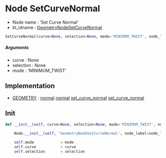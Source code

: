 # Node SetCurveNormal

- Node name : 'Set Curve Normal'
- bl_idname : [GeometryNodeSetCurveNormal](https://docs.blender.org/api/current/bpy.types.GeometryNodeSetCurveNormal.html)


``` python
SetCurveNormal(curve=None, selection=None, mode='MINIMUM_TWIST', node_label=None, node_color=None)
```
##### Arguments

- curve : None
- selection : None
- mode : 'MINIMUM_TWIST'

## Implementation

- [GEOMETRY](/docs/GeoNodes/socket_GEOMETRY.md) : [normal](/docs/GeoNodes/socket_GEOMETRY.md#normal) [normal](/docs/GeoNodes/socket_GEOMETRY.md#normal) [set_curve_normal](/docs/GeoNodes/socket_GEOMETRY.md#set_curve_normal) [set_curve_normal](/docs/GeoNodes/socket_GEOMETRY.md#set_curve_normal)

## Init

``` python
def __init__(self, curve=None, selection=None, mode='MINIMUM_TWIST', node_label=None, node_color=None):

    Node.__init__(self, 'GeometryNodeSetCurveNormal', node_label=node_label, node_color=node_color)

    self.mode            = mode
    self.curve           = curve
    self.selection       = selection
```
